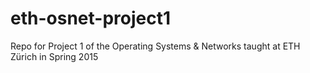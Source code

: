 # eth-osnet-project1
Repo for Project 1 of the Operating Systems & Networks taught at ETH Zürich in Spring 2015
